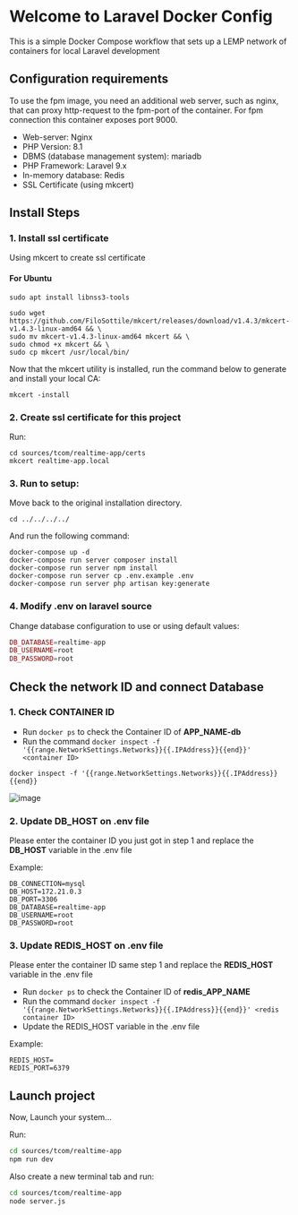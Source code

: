 # Welcome to Laravel Docker Config

This is a simple Docker Compose workflow that sets up a LEMP network of containers for local Laravel development

## Configuration requirements

To use the fpm image, you need an additional web server, such as nginx, that can proxy http-request to the fpm-port of the container. For fpm connection this container exposes port 9000.

 - Web-server: Nginx
 - PHP Version: 8.1
 - DBMS (database management system): mariadb
 - PHP Framework: Laravel 9.x
 - In-memory database: Redis
 - SSL Certificate (using mkcert)
 
## Install Steps

### 1. Install ssl certificate
Using mkcert to create ssl certificate

#### For Ubuntu

```shell
sudo apt install libnss3-tools

sudo wget https://github.com/FiloSottile/mkcert/releases/download/v1.4.3/mkcert-v1.4.3-linux-amd64 && \
sudo mv mkcert-v1.4.3-linux-amd64 mkcert && \
sudo chmod +x mkcert && \
sudo cp mkcert /usr/local/bin/
```

Now that the mkcert utility is installed, run the command below to generate and install your local CA:

```shell
mkcert -install
```

### 2. Create ssl certificate for this project

Run:

```shell
cd sources/tcom/realtime-app/certs
mkcert realtime-app.local
```

### 3. Run to setup: 

Move back to the original installation directory.

```shell
cd ../../../../
```

And run the following command:

```shell
docker-compose up -d
docker-compose run server composer install
docker-compose run server npm install
docker-compose run server cp .env.example .env
docker-compose run server php artisan key:generate
```

### 4. Modify **.env** on laravel source

Change database configuration to use or using default values:

```php
DB_DATABASE=realtime-app
DB_USERNAME=root
DB_PASSWORD=root
```

## Check the network ID and connect Database

### 1. Check CONTAINER ID
- Run `docker ps` to check the Container ID of **APP_NAME-db**
- Run the command `docker inspect -f '{{range.NetworkSettings.Networks}}{{.IPAddress}}{{end}}' <container ID>`

```shell
docker inspect -f '{{range.NetworkSettings.Networks}}{{.IPAddress}}{{end}}
```

![image](https://imgur.com/eXqHQVb.png)

### 2. Update DB_HOST on .env file
Please enter the container ID you just got in step 1 and replace the **DB_HOST** variable in the .env file

Example:
```shell
DB_CONNECTION=mysql
DB_HOST=172.21.0.3
DB_PORT=3306
DB_DATABASE=realtime-app
DB_USERNAME=root
DB_PASSWORD=root
```

### 3. Update REDIS_HOST on .env file
Please enter the container ID same step 1 and replace the **REDIS_HOST** variable in the .env file

- Run `docker ps` to check the Container ID of **redis_APP_NAME**
- Run the command `docker inspect -f '{{range.NetworkSettings.Networks}}{{.IPAddress}}{{end}}' <redis container ID>`
- Update the REDIS_HOST variable in the .env file

Example:
```shell
REDIS_HOST=
REDIS_PORT=6379
```

## Launch project
Now, Launch your system...

Run: 

```bash
cd sources/tcom/realtime-app
npm run dev
```

Also create a new terminal tab and run:

```bash
cd sources/tcom/realtime-app
node server.js
```
